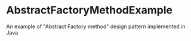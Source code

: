 # AbstractFactoryMethodExample
An example of "Abstract Factory method" design pattern implemented in Java
